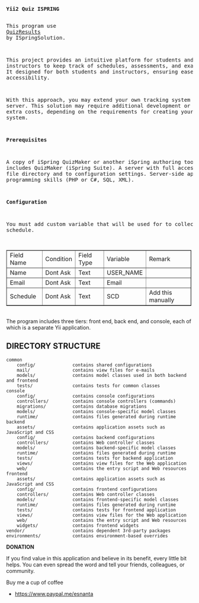 <div>
<pre>
<strong>Yii2 Quiz ISPRING</strong>

This program use <a href="https://github.com/ispringsolutions/QuizResults">QuizResults</a> by ISpringSolution.

This project provides an intuitive platform for students and instructors to keep track of schedules,
assessments, and exam results. It designed for both students and instructors, ensuring ease of use and 
accessibility.

With this approach, you may extend your own tracking system on your server.
This solution may require additional development or may incur extra costs,
depending on the requirements for creating your custom system.

<strong>Prerequisites</strong>

A copy of iSpring QuizMaker or another iSpring authoring tool that includes QuizMaker (iSpring Suite).
A server with full access to the file directory and to configuration settings.
Server-side application programming skills (PHP or C#, SQL, XML).

<strong>Configuration</strong>

You must add custom variable that will be used for to collect data schedule.

</pre>

<table border="1" cellpadding="1" cellspacing="1" style="width:500px;">
	<tbody>
		<tr>
			<td>Field Name</td>
			<td>Condition</td>
			<td>Field Type</td>
			<td>Variable</td>
			<td>Remark</td>
		</tr>
		<tr>
			<td>Name</td>
			<td>Dont Ask</td>
			<td>Text</td>
			<td>USER_NAME</td>
			<td>&nbsp;</td>
		</tr>
		<tr>
			<td>Email</td>
			<td>Dont Ask</td>
			<td>Text</td>
			<td>Email</td>
			<td>&nbsp;</td>
		</tr>
		<tr>
			<td>Schedule</td>
			<td>Dont Ask</td>
			<td>Text</td>
			<td>SCD</td>
			<td>Add this manually</td>
		</tr>
	</tbody>
</table>
</div>

<div>&nbsp;</div>

<div>The program includes three tiers: front end, back end, and console, each of which is a separate Yii application.</div>

DIRECTORY STRUCTURE
-------------------

```
common
    config/              contains shared configurations
    mail/                contains view files for e-mails
    models/              contains model classes used in both backend and frontend
    tests/               contains tests for common classes    
console
    config/              contains console configurations
    controllers/         contains console controllers (commands)
    migrations/          contains database migrations
    models/              contains console-specific model classes
    runtime/             contains files generated during runtime
backend
    assets/              contains application assets such as JavaScript and CSS
    config/              contains backend configurations
    controllers/         contains Web controller classes
    models/              contains backend-specific model classes
    runtime/             contains files generated during runtime
    tests/               contains tests for backend application    
    views/               contains view files for the Web application
    web/                 contains the entry script and Web resources
frontend
    assets/              contains application assets such as JavaScript and CSS
    config/              contains frontend configurations
    controllers/         contains Web controller classes
    models/              contains frontend-specific model classes
    runtime/             contains files generated during runtime
    tests/               contains tests for frontend application
    views/               contains view files for the Web application
    web/                 contains the entry script and Web resources
    widgets/             contains frontend widgets
vendor/                  contains dependent 3rd-party packages
environments/            contains environment-based overrides
```

<strong>DONATION</strong>

<p>If you find value in this application and believe in its benefit, every little bit helps. 
You can even spread the word and tell your friends, colleagues, or community.</p>

<p>Buy me a cup of coffee</p>

<ul>
	<li><a href="https://www.paypal.me/esnanta">https://www.paypal.me/esnanta</a></li>
</ul>

